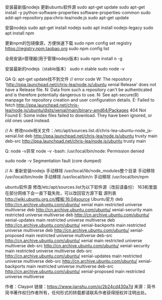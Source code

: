 安装最新版nodejs
更新ubuntu软件源
sudo apt-get update
sudo apt-get install -y python-software-properties software-properties-common
sudo add-apt-repository ppa:chris-lea/node.js
sudo apt-get update

安装nodejs
sudo apt-get install nodejs
sudo apt install nodejs-legacy
sudo apt install npm

更新npm的包镜像源，方便快速下载
sudo npm config set registry https://registry.npm.taobao.org
sudo npm config list

全局安装n管理器(用于管理nodejs版本)
sudo npm install n -g

安装最新的nodejs（stable版本）
sudo n stable
sudo node -v

QA
Q: apt-get update找不到文件
// error code
W: The repository 'http://ppa.launchpad.net/chris-lea/node.js/ubuntu xenial Release' does not have a Release file.
N: Data from such a repository can't be authenticated and is therefore potentially dangerous to use.
N: See apt-secure(8) manpage for repository creation and user configuration details.
E: Failed to fetch http://ppa.launchpad.net/chris-lea/node.js/ubuntu/dists/xenial/main/binary-amd64/Packages  404  Not Found
E: Some index files failed to download. They have been ignored, or old ones used instead.

// A: 修改node相关文件：/etc/apt/sources.list.d/chris-lea-ubuntu-node_js-xenial.list
deb http://ppa.launchpad.net/chris-lea/node.js/ubuntu trusty main
deb-src http://ppa.launchpad.net/chris-lea/node.js/ubuntu trusty main

Q: node -v异常
node -v
-bash: /usr/local/bin/node: Permission denied

sudo node -v
Segmentation fault (core dumped)

// A: 重新安装nodejs
手动移除 /usr/local/lib/node_modules整个目录
手动移除 /usr/local/bin/node
手动移除 /usr/local/bin/n
手动移除 /usr/local/bin/npm

ubuntu软件源
修改/etc/apt/sources.list为以下软件源（改前请备份）
163和里面在部分网络下会一直下载失败，可以改回官方源下载
源列表
http://wiki.ubuntu.org.cn/模板:16.04source
Ubuntu官方
deb http://cn.archive.ubuntu.com/ubuntu/ xenial main restricted universe multiverse
deb http://cn.archive.ubuntu.com/ubuntu/ xenial-security main restricted universe multiverse
deb http://cn.archive.ubuntu.com/ubuntu/ xenial-updates main restricted universe multiverse
deb http://cn.archive.ubuntu.com/ubuntu/ xenial-backports main restricted universe multiverse
deb http://cn.archive.ubuntu.com/ubuntu/ xenial-proposed main restricted universe multiverse
deb-src http://cn.archive.ubuntu.com/ubuntu/ xenial main restricted universe multiverse
deb-src http://cn.archive.ubuntu.com/ubuntu/ xenial-security main restricted universe multiverse
deb-src http://cn.archive.ubuntu.com/ubuntu/ xenial-updates main restricted universe multiverse
deb-src http://cn.archive.ubuntu.com/ubuntu/ xenial-backports main restricted universe multiverse
deb-src http://cn.archive.ubuntu.com/ubuntu/ xenial-proposed main restricted universe multiverse

作者：Claypot
链接：https://www.jianshu.com/p/2b24cd430a7d
来源：简书
简书著作权归作者所有，任何形式的转载都请联系作者获得授权并注明出处。
